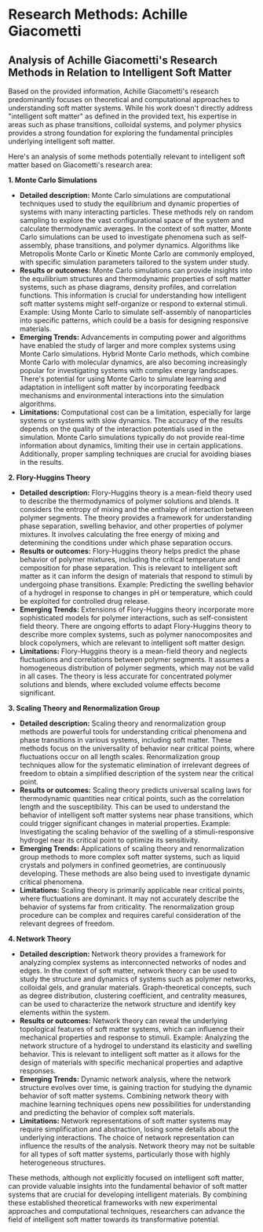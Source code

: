 # Research Methods: Achille Giacometti

## Analysis of Achille Giacometti's Research Methods in Relation to Intelligent Soft Matter

Based on the provided information, Achille Giacometti's research predominantly focuses on theoretical and computational approaches to understanding soft matter systems. While his work doesn't directly address "intelligent soft matter" as defined in the provided text, his expertise in areas such as phase transitions, colloidal systems, and polymer physics provides a strong foundation for exploring the fundamental principles underlying intelligent soft matter.

Here's an analysis of some methods potentially relevant to intelligent soft matter based on Giacometti's research area:

**1. Monte Carlo Simulations**

*   **Detailed description:** Monte Carlo simulations are computational techniques used to study the equilibrium and dynamic properties of systems with many interacting particles. These methods rely on random sampling to explore the vast configurational space of the system and calculate thermodynamic averages. In the context of soft matter, Monte Carlo simulations can be used to investigate phenomena such as self-assembly, phase transitions, and polymer dynamics. Algorithms like Metropolis Monte Carlo or Kinetic Monte Carlo are commonly employed, with specific simulation parameters tailored to the system under study.
*   **Results or outcomes:** Monte Carlo simulations can provide insights into the equilibrium structures and thermodynamic properties of soft matter systems, such as phase diagrams, density profiles, and correlation functions. This information is crucial for understanding how intelligent soft matter systems might self-organize or respond to external stimuli. Example: Using Monte Carlo to simulate self-assembly of nanoparticles into specific patterns, which could be a basis for designing responsive materials.
*   **Emerging Trends:**  Advancements in computing power and algorithms have enabled the study of larger and more complex systems using Monte Carlo simulations. Hybrid Monte Carlo methods, which combine Monte Carlo with molecular dynamics, are also becoming increasingly popular for investigating systems with complex energy landscapes. There's potential for using Monte Carlo to simulate learning and adaptation in intelligent soft matter by incorporating feedback mechanisms and environmental interactions into the simulation algorithms.
*   **Limitations:**  Computational cost can be a limitation, especially for large systems or systems with slow dynamics. The accuracy of the results depends on the quality of the interaction potentials used in the simulation. Monte Carlo simulations typically do not provide real-time information about dynamics, limiting their use in certain applications. Additionally, proper sampling techniques are crucial for avoiding biases in the results.

**2. Flory-Huggins Theory**

*   **Detailed description:** Flory-Huggins theory is a mean-field theory used to describe the thermodynamics of polymer solutions and blends. It considers the entropy of mixing and the enthalpy of interaction between polymer segments. The theory provides a framework for understanding phase separation, swelling behavior, and other properties of polymer mixtures. It involves calculating the free energy of mixing and determining the conditions under which phase separation occurs.
*   **Results or outcomes:** Flory-Huggins theory helps predict the phase behavior of polymer mixtures, including the critical temperature and composition for phase separation. This is relevant to intelligent soft matter as it can inform the design of materials that respond to stimuli by undergoing phase transitions. Example: Predicting the swelling behavior of a hydrogel in response to changes in pH or temperature, which could be exploited for controlled drug release.
*   **Emerging Trends:**  Extensions of Flory-Huggins theory incorporate more sophisticated models for polymer interactions, such as self-consistent field theory. There are ongoing efforts to adapt Flory-Huggins theory to describe more complex systems, such as polymer nanocomposites and block copolymers, which are relevant to intelligent soft matter design.
*   **Limitations:**  Flory-Huggins theory is a mean-field theory and neglects fluctuations and correlations between polymer segments. It assumes a homogeneous distribution of polymer segments, which may not be valid in all cases. The theory is less accurate for concentrated polymer solutions and blends, where excluded volume effects become significant.

**3. Scaling Theory and Renormalization Group**

*   **Detailed description:** Scaling theory and renormalization group methods are powerful tools for understanding critical phenomena and phase transitions in various systems, including soft matter. These methods focus on the universality of behavior near critical points, where fluctuations occur on all length scales. Renormalization group techniques allow for the systematic elimination of irrelevant degrees of freedom to obtain a simplified description of the system near the critical point.
*   **Results or outcomes:** Scaling theory predicts universal scaling laws for thermodynamic quantities near critical points, such as the correlation length and the susceptibility. This can be used to understand the behavior of intelligent soft matter systems near phase transitions, which could trigger significant changes in material properties. Example: Investigating the scaling behavior of the swelling of a stimuli-responsive hydrogel near its critical point to optimize its sensitivity.
*   **Emerging Trends:**  Applications of scaling theory and renormalization group methods to more complex soft matter systems, such as liquid crystals and polymers in confined geometries, are continuously developing. These methods are also being used to investigate dynamic critical phenomena.
*   **Limitations:**  Scaling theory is primarily applicable near critical points, where fluctuations are dominant. It may not accurately describe the behavior of systems far from criticality. The renormalization group procedure can be complex and requires careful consideration of the relevant degrees of freedom.

**4. Network Theory**

*   **Detailed description:**  Network theory provides a framework for analyzing complex systems as interconnected networks of nodes and edges. In the context of soft matter, network theory can be used to study the structure and dynamics of systems such as polymer networks, colloidal gels, and granular materials. Graph-theoretical concepts, such as degree distribution, clustering coefficient, and centrality measures, can be used to characterize the network structure and identify key elements within the system.
*   **Results or outcomes:** Network theory can reveal the underlying topological features of soft matter systems, which can influence their mechanical properties and response to stimuli. Example: Analyzing the network structure of a hydrogel to understand its elasticity and swelling behavior. This is relevant to intelligent soft matter as it allows for the design of materials with specific mechanical properties and adaptive responses.
*   **Emerging Trends:**  Dynamic network analysis, where the network structure evolves over time, is gaining traction for studying the dynamic behavior of soft matter systems. Combining network theory with machine learning techniques opens new possibilities for understanding and predicting the behavior of complex soft materials.
*   **Limitations:**  Network representations of soft matter systems may require simplification and abstraction, losing some details about the underlying interactions. The choice of network representation can influence the results of the analysis. Network theory may not be suitable for all types of soft matter systems, particularly those with highly heterogeneous structures.


These methods, although not explicitly focused on intelligent soft matter, can provide valuable insights into the fundamental behavior of soft matter systems that are crucial for developing intelligent materials. By combining these established theoretical frameworks with new experimental approaches and computational techniques, researchers can advance the field of intelligent soft matter towards its transformative potential.